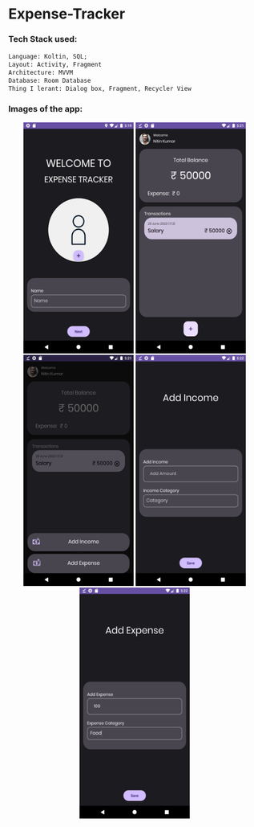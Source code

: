 # Expense-Tracker
### Tech Stack used:
    Language: Koltin, SQL;
    Layout: Activity, Fragment
    Architecture: MVVM
    Database: Room Database
    Thing I lerant: Dialog box, Fragment, Recycler View

### Images of the app:
<p align="center">
  <img width="220" height="460" src="https://github.com/kumar-nitin-tech/Expense-Tracker/blob/master/Screenshots/Screenshot_1688039394.png">
     <img width="220" height="460" src="https://github.com/kumar-nitin-tech/Expense-Tracker/blob/master/Screenshots/Screenshot_1688039482.png">
    <img width="220" height="460" src="https://github.com/kumar-nitin-tech/Expense-Tracker/blob/master/Screenshots/Screenshot_1688039486.png">
    <img width="220" height="460" src="https://github.com/kumar-nitin-tech/Expense-Tracker/blob/master/Screenshots/Screenshot_1688039529.png">
    <img width="220" height="460" src="https://github.com/kumar-nitin-tech/Expense-Tracker/blob/master/Screenshots/Screenshot_1688039571.png">
</p>

